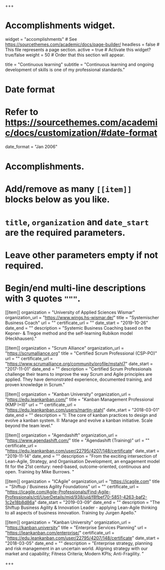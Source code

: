 +++
# Accomplishments widget.
widget = "accomplishments"  # See https://sourcethemes.com/academic/docs/page-builder/
headless = false  # This file represents a page section.
active = true  # Activate this widget? true/false
weight = 50  # Order that this section will appear.

title = "Continuous learning"
subtitle = "Continuous learning and ongoing development of skills is one of my professional standards."

# Date format
#   Refer to https://sourcethemes.com/academic/docs/customization/#date-format
date_format = "Jan 2006"

# Accomplishments.
#   Add/remove as many `[[item]]` blocks below as you like.
#   `title`, `organization` and `date_start` are the required parameters.
#   Leave other parameters empty if not required.
#   Begin/end multi-line descriptions with 3 quotes `"""`.


[[item]]
  organization = "University of Applied Sciences Wismar"
  organization_url = "https://www.wings.hs-wismar.de/"
  title = "Systemischer Business Coach"
  url = ""
  certificate_url = ""
  date_start = "2019-10-26"
  date_end = ""
  description = "Systemic Business Coaching based on the Kepner- & Tregoe method and the self-learning Rubikon model (Heckhausen)."


[[item]]
  organization = "Scrum Alliance"
  organization_url = "https://scrumalliance.org"
  title = "Certified Scrum Professional (CSP-PO)"
  url = ""
  certificate_url = "https://www.scrumalliance.org/community/profile/mstahl7"
  date_start = "2017-11-01"
  date_end = ""
  description = "Certified Scrum Professionals challenge their teams to improve the way Scrum and Agile principles are applied. They have demonstrated experience, documented training, and proven knowledge in Scrum."
  
[[item]]
  organization = "Kanban University"
  organization_url = "https://edu.leankanban.com/"
  title = "Kanban Management Professional (KMP I+II)"
  url = ""
  certificate_url = "https://edu.leankanban.com/users/martin-stahl"
  date_start = "2018-03-01"
  date_end = ""
  description = "I: The core of kanban practices to design and evolve a kanban system. II: Manage and evolve a kanban initiative. Scale beyond the team level."
  
[[item]]
  organization = "Agendashift"
  organization_url = "https://www.agendashift.com/"
  title = "Agendashift (Training)"
  url = ""
  certificate_url = "https://edu.leankanban.com/user/22795/4207/148/certificate"
  date_start = "2019-11-14"
  date_end = ""
  description = "From the exciting intersection of Lean-Agile, Strategy, and Organisation Development, an engagement model fit for the 21st century: need-based, outcome-oriented, continuous and open. Training by Mike Burrows. "  
  
[[item]]
  organization = "ICAgile"
  organization_url = "https://icagile.com"
  title = "Shiftup / Business Agility Foundations"
  url = ""
  certificate_url = "https://icagile.com/Agile-Professionals/Find-Agile-Professionals/ctl/UserDetails/mid/938/uid/f8fbef70-5851-4263-baf2-1c2e18b8d86a"
  date_start = "2019-03-09"
  date_end = ""
  description = "The Shiftup Business Agility & Innovation Leader - applying Lean-Agile thinking to all aspects of business innovation. Training by Jurgen Apello."

[[item]]
  organization = "Kanban University"
  organization_url = "https://kanban.university"
  title = "Enterprise Services Planning"
  url = "https://leankanban.com/enterprise/"
  certificate_url = "https://edu.leankanban.com/user/22795/4207/148/certificate"
  date_start = "2018-03-05"
  date_end = ""
  description = "Enterprise strategy, planning and risk management in an uncertain world. Aligning strategy with our market and capability; Fitness Criteria; Modern KPIs; Anti-Fragility. "

+++
